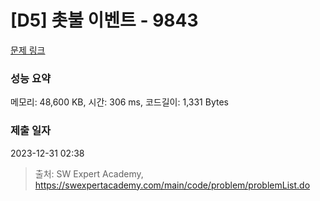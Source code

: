 # [D5] 촛불 이벤트 - 9843 

[문제 링크](https://swexpertacademy.com/main/code/problem/problemDetail.do?contestProbId=AXGBKzuaPOoDFAXR) 

### 성능 요약

메모리: 48,600 KB, 시간: 306 ms, 코드길이: 1,331 Bytes

### 제출 일자

2023-12-31 02:38



> 출처: SW Expert Academy, https://swexpertacademy.com/main/code/problem/problemList.do